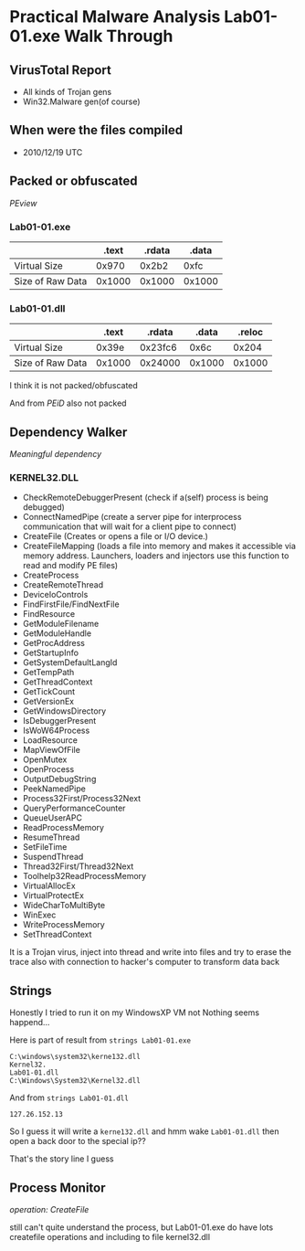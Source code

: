 # Practical Malware Analysis Lab01-01.exe Walk Through

## VirusTotal Report

* All kinds of Trojan gens
* Win32.Malware gen(of course)

## When were the files compiled

* 2010/12/19 UTC

## Packed or obfuscated

*PEview*

### Lab01-01.exe


<table>
  <thead>
    <tr>
      <th> </th>
      <th>.text</th>
      <th>.rdata</th>
      <th>.data</th>
    </tr>
  </thead>
  <tbody>
    <tr>
      <td>Virtual Size</td>
      <td>0x970</td>
      <td>0x2b2</td>
      <td>0xfc</td>
    </tr>
  </tbody>
  <tbody>
    <tr>
      <td>Size of Raw Data</td>
      <td>0x1000</td>
      <td>0x1000</td>
      <td>0x1000</td>
    </tr>
  </tbody>
</table>

### Lab01-01.dll

<table>
  <thead>
    <tr>
      <th> </th>
      <th>.text</th>
      <th>.rdata</th>
      <th>.data</th>
      <th>.reloc</th>
    </tr>
  </thead>
  <tbody>
    <tr>
      <td>Virtual Size</td>
      <td>0x39e</td>
      <td>0x23fc6</td>
      <td>0x6c</td>
      <td>0x204</td>
    </tr>
  </tbody>
  <tbody>
    <tr>
      <td>Size of Raw Data</td>
      <td>0x1000</td>
      <td>0x24000</td>
      <td>0x1000</td>
      <td>0x1000</td>
    </tr>
  </tbody>
</table>

I think it is not packed/obfuscated

And from *PEiD* also not packed

## Dependency Walker

*Meaningful dependency*

### KERNEL32.DLL

* CheckRemoteDebuggerPresent (check if a(self) process is being debugged)
* ConnectNamedPipe (create a server pipe for interprocess communication that will wait for a client pipe to connect)
* CreateFile (Creates or opens a file or I/O device.)
* CreateFileMapping (loads a file into memory and makes it accessible via memory address. Launchers, loaders and injectors use this function to read and modify PE files)
* CreateProcess
* CreateRemoteThread
* DeviceIoControls
* FindFirstFile/FindNextFile
* FindResource
* GetModuleFilename
* GetModuleHandle
* GetProcAddress
* GetStartupInfo
* GetSystemDefaultLangId
* GetTempPath
* GetThreadContext
* GetTickCount
* GetVersionEx
* GetWindowsDirectory
* IsDebuggerPresent
* IsWoW64Process
* LoadResource
* MapViewOfFile
* OpenMutex
* OpenProcess
* OutputDebugString
* PeekNamedPipe
* Process32First/Process32Next
* QueryPerformanceCounter
* QueueUserAPC
* ReadProcessMemory
* ResumeThread
* SetFileTime
* SuspendThread
* Thread32First/Thread32Next
* Toolhelp32ReadProcessMemory
* VirtualAllocEx
* VirtualProtectEx
* WideCharToMultiByte
* WinExec
* WriteProcessMemory
* SetThreadContext

It is a Trojan virus, inject into thread and write into files and try to erase the trace also with connection to hacker's computer to transform data back

## Strings

Honestly I tried to run it on my WindowsXP VM not Nothing seems happend...

Here is part of result from `strings Lab01-01.exe` 

```
C:\windows\system32\kerne132.dll
Kernel32.
Lab01-01.dll
C:\Windows\System32\Kernel32.dll
```

And from `strings Lab01-01.dll` 

```
127.26.152.13
```

So I guess it will write a `kerne132.dll` and hmm wake `Lab01-01.dll` then open a back door to the special ip??

That's the story line I guess

## Process Monitor

*operation: CreateFile*

still can't quite understand the process, but Lab01-01.exe do have lots createfile operations and including to file kernel32.dll